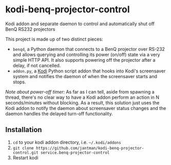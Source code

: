 # kodi-benq-projector-control

Kodi addon and separate daemon to control and automatically shut off BenQ RS232 projectors

This project is made up of two distinct pieces:

* ``benqd``, a Python daemon that connects to a BenQ projector over RS-232 and allows querying and controlling its power (on/off) state via a very simple HTTP API. It also supports powering off the projector after a delay, if not cancelled.
* ``addon.py``, a [Kodi](https://kodi.tv/) Python script addon that hooks into Kodi's screensaver system and notifies the daemon of when the screensaver starts and stops.

*Note about power-off timer:* As far as I can tell, aside from spawning a thread, there's no clear way to have a Kodi addon perform an action in N seconds/minutes without blocking. As a result, this solution just uses the Kodi addon to notify the daemon about screensaver status changes and the daemon handles the delayed turn-off functionality.

## Installation

1. ``cd`` to your kodi addon directory, i.e. ``~/.kodi/addons``
2. ``git clone https://github.com/jantman/kodi-benq-projector-control.git service.benq-projector-control``
3. Restart kodi
